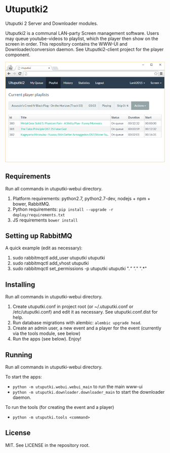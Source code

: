 # Utuputki2

Utuputki 2 Server and Downloader modules.

Utuputki2 is a communal LAN-party Screen management software. Users may queue youtube-videos to playlist, which the player
then show on the screen in order. This repository contains the WWW-UI and Downloader/conversion daemon. See
Utuputki2-client project for the player component.

![Screenshot](https://raw.githubusercontent.com/katajakasa/Utuputki2/master/media/screen.png)

Requirements
------------

Run all commands in utuputki-webui directory.

1. Platform requirements: python2.7, python2.7-dev, nodejs + npm + bower, RabbitMQ.
2. Python requirements: `pip install --upgrade -r deploy/requirements.txt`
3. JS requirements `bower install`

Setting up RabbitMQ
-------------------

A quick example (edit as necessary):

1. sudo rabbitmqctl add_user utuputki utuputki
2. sudo rabbitmqctl add_vhost utuputki
3. sudo rabbitmqctl set_permissions -p utuputki utuputki ".*" ".*" ".*"

Installing
----------

Run all commands in utuputki-webui directory.

1. Create utuputki.conf in project root (or ~/.utuputki.conf or /etc/utuputki.conf) and edit it as necessary.
   See utuputki.conf.dist for help.
2. Run database migrations with alembic: `alembic upgrade head`.
3. Create an admin user, a new event and a player for the event (currently via the tools module, see below)
4. Run the apps (see below). Enjoy!

Running
-------

Run all commands in utuputki-webui directory.

To start the apps:
* `python -m utuputki.webui.webui_main` to run the main www-ui
* `python -m utuputki.downloader.downloader_main` to start the downloader daemon.

To run the tools (for creating the event and a player)
* `python -m utuputki.tools <command>`

License
-------

MIT. See LICENSE in the repository root.
